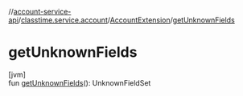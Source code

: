 //[account-service-api](../../../index.md)/[classtime.service.account](../index.md)/[AccountExtension](index.md)/[getUnknownFields](get-unknown-fields.md)

# getUnknownFields

[jvm]\
fun [getUnknownFields](get-unknown-fields.md)(): UnknownFieldSet
